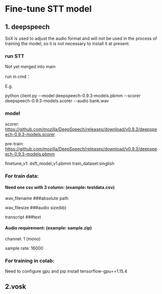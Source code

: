 # Fine-tune STT model

## 1. deepspeech

SoX is used to adjust the audio format and will not be used in the process of training the model, so it is not necessary to install it at present.

### run STT

Not yet merged into main

run in cmd：

E.g.

python client.py --model deepspeech-0.9.3-models.pbmm --scorer deepspeech-0.9.3-models.scorer --audio bank.wav

### model

scorer: https://github.com/mozilla/DeepSpeech/releases/download/v0.9.3/deepspeech-0.9.3-models.scorer

pre-train: https://github.com/mozilla/DeepSpeech/releases/download/v0.9.3/deepspeech-0.9.3-models.pbmm

finetune_v1: dsft_model_v1.pbmm train_dataset:singlish

### For train data:

#### Need one csv with 3 column: (example: testdata.csv)

wav_filename   ###absolute path

wav_filesize   ###audio size(kb)

transcript   ###text

#### Audio requirement: (example: sample.zip)

channel: 1 (mono)

sample rate: 16000

### For training in colab:

Need to configure gpu and pip install tensorflow-gpu==1.15.4

## 2.vosk


